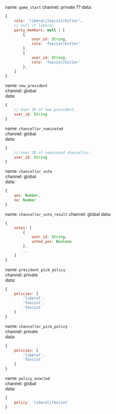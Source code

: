 name: `game_start`
channel: private ??
data:
```js
{
    role: 'liberal|fascist|hitler',
    // null if liberal
    party_members: null | [
        {
            user_id: String,
            role: 'fascist|hitler'
        },
        {
            user_id: String,
            role: 'fascist|hitler'
        },
    ]
}
```

name: `new_president`  
channel: global  
data:
```js
{
    // User ID of new president.
    user_id: String
}
```

name: `chancellor_nominated`  
channel: global  
data:
```js
{
    // User ID of nominated chancellor.
    user_id: String
}
```

name: `chancellor_vote`  
channel: global  
data:
```js
{
    yes: Number,
    no: Number
}
```

name: `chancellor_vote_result`
channel: global
data:
```js
{
    votes: [
        {
            user_id: String,
            voted_yes: Boolean
        },
        ...
    ]
}
```

name: `president_pick_policy`  
channel: private  
data:
```js
{
    policies: [
        'liberal',
        'fascist',
        'fascist'
    ]
}
```

name: `chancellor_pick_policy`  
channel: private  
data:
```js
{
    policies: [
        'liberal',
        'fascist'
    ]
}
```

name: `policy_enacted`  
channel: global  
data:
```js
{
    policy: 'liberal|fascist'
}
```
